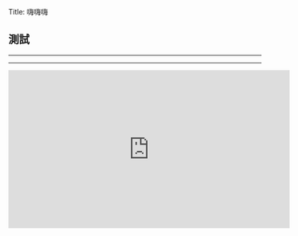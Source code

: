 Title: 嗨嗨嗨

測試
------
----
----


<iframe width="560" height="315" src="https://www.youtube.com/embed/iDcwbh-3zmI" frameborder="0" allow="accelerometer; autoplay; encrypted-media; gyroscope; picture-in-picture" allowfullscreen></iframe>